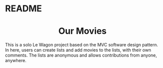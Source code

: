 # README

<h1 align="center">Our Movies</h1>
<p>This is a solo Le Wagon project based on the MVC software design pattern. In here, users can create lists and add movies to the lists, with their own comments. The lists are anonymous and allows contributions from anyone, anywhere.</p>
